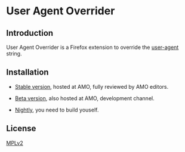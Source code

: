 User Agent Overrider
====================

## Introduction

User Agent Overrider is a Firefox extension to override the [user-agent](https://en.wikipedia.org/wiki/User_agent) string.

## Installation

* [Stable version](https://addons.mozilla.org/firefox/addon/user-agent-overrider/), hosted at AMO, fully reviewed by AMO editors.

* [Beta version](https://addons.mozilla.org/firefox/addon/user-agent-overrider/versions/), also hosted at AMO, development channel.

* [Nightly](https://github.com/muzuiget/user_agent_overrider/blob/master/docs/en-US/Build.md), you need to build youself.

## License

[MPLv2](http://www.mozilla.org/MPL/2.0/)

